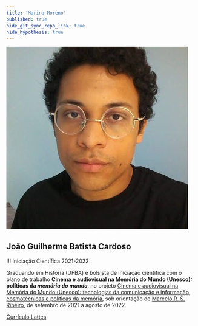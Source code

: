 ```yaml
---
title: 'Marina Moreno'
published: true
hide_git_sync_repo_link: true
hide_hypothesis: true
---
```


![Fotografia de João Guilherme Batista Cardoso](../../imgs/JoaoGuilherme.jpg?resize=400&classes=center,s-circle)

## João Guilherme Batista Cardoso

!!! Iniciação Científica 2021-2022

Graduando em História (UFBA) e bolsista de iniciação científica com o plano de trabalho **Cinema e audiovisual na Memória do Mundo (Unesco): políticas da _memória do mundo_**, no projeto [Cinema e audiovisual na Memória do Mundo (Unesco): tecnologias da comunicação e informação, cosmotécnicas e políticas da memória](/pibic-2021-2022-cinema-e-audiovisual-na-memoria-do-mundo), sob orientação de [Marcelo R. S. Ribeiro](/quem-somos/coordenadores/marcelo-ribeiro), de setembro de 2021 a agosto de 2022.

[Currículo Lattes](http://lattes.cnpq.br/5819930588100159?classes=btn,btn-primary,btn-lg&target=_blank)